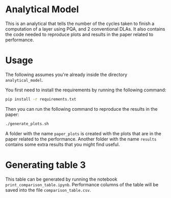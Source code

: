 # Analytical Model

This is an analytical that tells the number of the cycles taken to finish a computation of a layer using PQA, and 2 conventional DLAs. It also contains the code needed to reproduce plots and results in the paper related to performance.

# Usage

The following assumes you're already inside the directory `analytical_model`.

You first need to install the requirements by running the following command:

```bash
pip install -r requirements.txt
```

Then you can run the following command to reproduce the results in the paper:

```bash
./generate_plots.sh
```

A folder with the name `paper_plots` is created with the plots that are in the paper related to the performance. Another folder with the name `results` contains some extra results that you might find useful.

# Generating table 3

This table can be generated by running the notebook `print_comparison_table.ipynb`. Performance columns of the table will be saved into the file `comparison_table.csv`.

